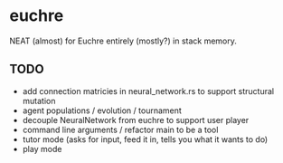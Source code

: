 # euchre
NEAT (almost) for Euchre entirely (mostly?) in stack memory.

## TODO
- add connection matricies in neural_network.rs to support structural mutation
- agent populations / evolution / tournament
- decouple NeuralNetwork from euchre to support user player
- command line arguments / refactor main to be a tool
- tutor mode (asks for input, feed it in, tells you what it wants to do)
- play mode
